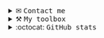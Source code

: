 <details>
  <summary>&#x2709; <samp>Contact me</samp></summary>
  <br>
  
  <!-- <img src=https://discord.c99.nl/widget/theme-3/275353623884464129.png alt="My discord: Fancy Baguette#5955"/> <br> -->
  Send me an <a href=mailto:maciej.krol11@op.pl>email</a>
  <br>
</details>

<details>
  <summary>&#x2692; <samp>My toolbox</samp></summary>
  <br>
  
  <img src="https://skillicons.dev/icons?i=html,css,js,ts,react,scss,tailwind,figma,github,vite" alt="(Image failed to load) HTML5, CSS3, JS, SCSS, Tailwind, Figma, Github, VS Code, Vite" height=32/>
</details>

<details>
  <summary>:octocat: <samp>GitHub stats</samp></summary>
  <br>
  
<span>
  <img src='https://github-readme-stats.vercel.app/api?username=maciejkrol18&show_icons=true&hide_title=true&bg_color=242938&text_color=FFFFFF&border_color=434554' height=130px/>
</span>
  
<span>
  <img src='https://github-readme-stats.vercel.app/api/top-langs/?username=maciejkrol18&layout=compact&bg_color=242938&text_color=FFFFFF&border_color=434554&title_color=FFFFFF' height=130px/>
</span>
</details>
